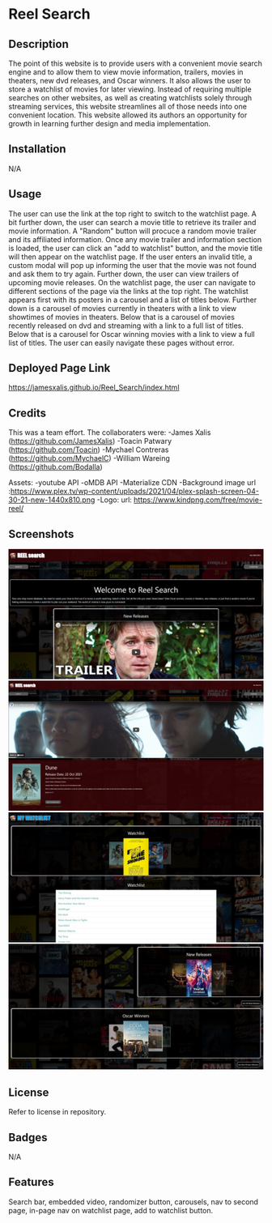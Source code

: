 # Reel Search

## Description

The point of this website is to provide users with a convenient movie search engine and to allow them to view movie information, trailers, movies in theaters, new dvd releases, and Oscar winners. It also allows the user to store a watchlist of movies for later viewing. Instead of requiring multiple searches on other websites, as well as creating watchlists solely through streaming services, this website streamlines all of those needs into one convenient location. This website allowed its authors an opportunity for growth in learning further design and media implementation.  

## Installation

N/A

## Usage

The user can use the link at the top right to switch to the watchlist page. A bit further down, the user can search a movie title to retrieve its trailer and movie information. A "Random" button will procuce a random movie trailer and its affiliated information. Once any movie trailer and information section is loaded, the user can click an "add to watchlist" button, and the movie title will then appear on the watchlist page. If the user enters an invalid title, a custom modal will pop up informing the user that the movie was not found and ask them to try again. Further down, the user can view trailers of upcoming movie releases. On the watchlist page, the user can navigate to different sections of the page via the links at the top right. The watchlist appears first with its posters in a carousel and a list of titles below. Further down is a carousel of movies currently in theaters with a link to view showtimes of movies in theaters. Below that is a carousel of movies recently released on dvd and streaming with a link to a full list of titles. Below that is a carousel for Oscar winning movies with a link to view a full list of titles. The user can easily navigate these pages without error.

## Deployed Page Link

https://jamesxalis.github.io/Reel_Search/index.html

## Credits

This was a team effort. The collaboraters were:
-James Xalis (https://github.com/JamesXalis)
-Toacin Patwary (https://github.com/Toacin)
-Mychael Contreras (https://github.com/MychaelC)
-William Wareing (https://github.com/Bodalla)

Assets:
-youtube API
-oMDB API
-Materialize CDN
-Background image url :https://www.plex.tv/wp-content/uploads/2021/04/plex-splash-screen-04-30-21-new-1440x810.png
-Logo: url: https://www.kindpng.com/free/movie-reel/

## Screenshots

![Home Screen](/assets/imgs/HomeScreen.JPG "Home Screen")
![Searched Movie Screen](/assets/imgs/SearchedMovie.JPG "Searched Movie Screen")
![Watchlist Screen](/assets/imgs/Watchlist.JPG "Watchlist Screen")
![More lists Screen](/assets/imgs/MoreLists..JPG "More Lists Screen")

## License

Refer to license in repository.

## Badges

N/A

## Features

Search bar, embedded video, randomizer button, carousels, nav to second page, in-page nav on watchlist page, add to watchlist button.